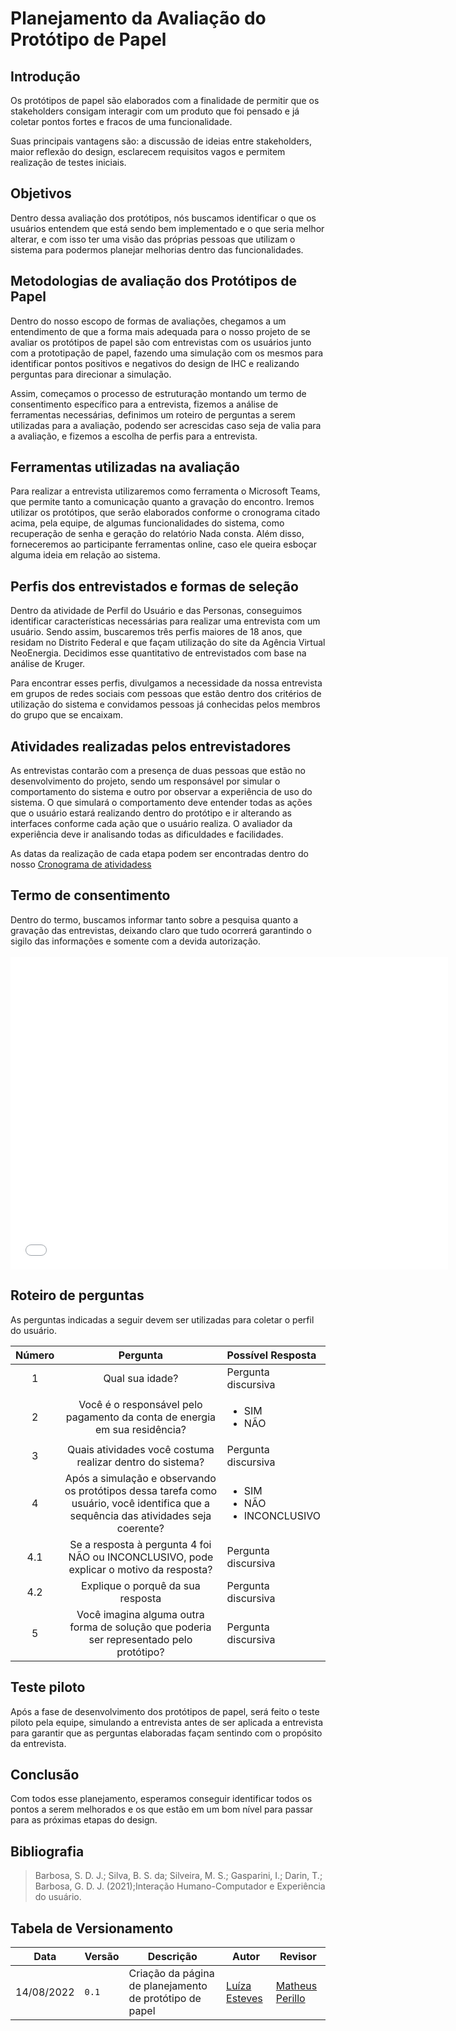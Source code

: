 # Planejamento da Avaliação do Protótipo de Papel 

## Introdução

Os protótipos de papel são elaborados com a finalidade de permitir que os stakeholders consigam interagir com um produto que foi pensado e já coletar pontos fortes e fracos de uma funcionalidade.

Suas principais vantagens são: a discussão de ideias entre stakeholders, maior reflexão do design, esclarecem requisitos vagos e permitem realização de testes iniciais.

## Objetivos

Dentro dessa avaliação dos protótipos, nós buscamos identificar o que os usuários entendem que está sendo bem implementado e o que seria melhor alterar, e com isso ter uma visão das próprias pessoas que utilizam o sistema para podermos planejar melhorias dentro das funcionalidades.

## Metodologias de avaliação dos Protótipos de Papel 

Dentro do nosso escopo de formas de avaliações, chegamos a um entendimento de que a forma mais adequada para o nosso projeto de se avaliar os protótipos de papel são com entrevistas com os usuários junto com a prototipação de papel, fazendo uma simulação com os mesmos para identificar pontos positivos e negativos do design de IHC e realizando perguntas para direcionar a simulação.

Assim, começamos o processo de estruturação montando um termo de consentimento específico para a entrevista, fizemos a análise de ferramentas necessárias, definimos um roteiro de perguntas a serem utilizadas para a avaliação, podendo ser acrescidas caso seja de valia para a avaliação, e fizemos a escolha de perfis para a entrevista.

## Ferramentas utilizadas na avaliação

Para realizar a entrevista utilizaremos como ferramenta o Microsoft Teams, que permite tanto a comunicação quanto a gravação do encontro. Iremos utilizar os protótipos, que serão elaborados conforme o cronograma citado acima, pela equipe, de algumas funcionalidades do sistema, como recuperação de senha e geração do relatório Nada consta. Além disso, forneceremos ao participante ferramentas online, caso ele queira esboçar alguma ideia em relação ao sistema.

## Perfis dos entrevistados e formas de seleção

Dentro da atividade de Perfil do Usuário e das Personas, conseguimos identificar características necessárias para realizar uma entrevista com um usuário. Sendo assim, buscaremos três perfis maiores de 18 anos, que residam no Distrito Federal e que façam utilização do site da Agência Virtual NeoEnergia. Decidimos esse quantitativo de entrevistados com base na análise de Kruger.

Para encontrar esses perfis, divulgamos a necessidade da nossa entrevista em grupos de redes sociais com pessoas que estão dentro dos critérios de utilização do sistema e convidamos pessoas já conhecidas pelos membros do grupo que se encaixam.

## Atividades realizadas pelos entrevistadores

As entrevistas contarão com a presença de duas pessoas que estão no desenvolvimento do projeto, sendo um responsável por simular o comportamento do sistema e outro por observar a experiência de uso do sistema. O que simulará o comportamento deve entender todas as ações que o usuário estará realizando dentro do protótipo e ir alterando as interfaces conforme cada ação que o usuário realiza. O avaliador da experiência deve ir analisando todas as dificuldades e facilidades.

As datas da realização de cada etapa podem ser encontradas dentro do nosso [Cronograma de atividadess](../../planejamento/cronograma.md) 

## Termo de consentimento

Dentro do termo, buscamos informar tanto sobre a pesquisa quanto a gravação das entrevistas, deixando claro que tudo ocorrerá garantindo o sigilo das informações e somente com a devida autorização.
<br/><br/>
<embed src="../../../assets/termoConsentimento.pdf" type="application/pdf" width="700" height="500">

## Roteiro de perguntas

As perguntas indicadas a seguir devem ser utilizadas para coletar o perfil do usuário.

| Número | Pergunta | Possível Resposta |
|:--:|:--:|:---|
| 1 | Qual sua idade?| Pergunta discursiva |
| 2 | Você é o responsável pelo pagamento da conta de energia em sua residência?| <ul> <li> SIM</li> <li>  NÃO </li></ul> |
| 3 | Quais atividades você costuma realizar dentro do sistema?| Pergunta discursiva |
| 4 | Após a simulação e observando os protótipos dessa tarefa como usuário, você identifica que a sequência das atividades seja coerente? | <ul> <li> SIM</li> <li>  NÃO </li> <li> INCONCLUSIVO</li> </ul> |
| 4.1 | Se a resposta à pergunta 4 foi NÃO ou INCONCLUSIVO, pode explicar o motivo da resposta? | Pergunta discursiva |
| 4.2 | Explique o porquê da sua resposta| Pergunta discursiva |
| 5 | Você imagina alguma outra forma de solução que poderia ser representado pelo protótipo? | Pergunta discursiva |

## Teste piloto

Após a fase de desenvolvimento dos protótipos de papel, será feito o teste piloto pela equipe, simulando a entrevista antes de ser aplicada a entrevista para garantir que as perguntas elaboradas façam sentindo com o propósito da entrevista.

## Conclusão

Com todos esse planejamento, esperamos conseguir identificar todos os pontos a serem melhorados e os que estão em um bom nível para passar para as próximas etapas do design.

## Bibliografia
> Barbosa, S. D. J.; Silva, B. S. da; Silveira, M. S.; Gasparini, I.; Darin, T.; Barbosa, G. D. J. (2021);Interação Humano-Computador e Experiência do usuário.

## Tabela de Versionamento

| Data | Versão | Descrição | Autor | Revisor |
| ---- | ------ | --------- | ----- | ------- |
| 14/08/2022 | `0.1`  | Criação da página de planejamento de protótipo de papel | [Luíza Esteves](https://github.com/luiza-esteves) | [Matheus Perillo](https://github.com/MatheusPerillo)
